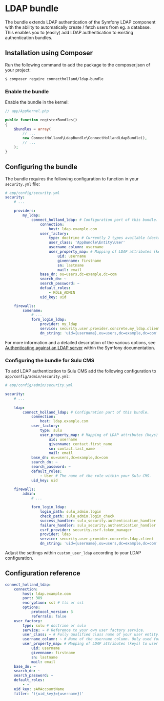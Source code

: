 # LDAP bundle
The bundle extends LDAP authentication of the Symfony LDAP component with the ability to automatically create / fetch users from eg. a database. This enables you to (easily) add LDAP authentication to existing authentication bundles.

## Installation using Composer
Run the following command to add the package to the composer.json of your project:

``` bash
$ composer require connectholland/ldap-bundle
```

### Enable the bundle
Enable the bundle in the kernel:

``` php
// app/AppKernel.php

public function registerBundles()
{
    $bundles = array(
        // ...
        new ConnectHolland\LdapBundle\ConnectHollandLdapBundle(),
        // ...
    );
}
```

## Configuring the bundle
The bundle requires the following configuration to function in your `security.yml` file:

``` yaml
# app/config/security.yml
security:
    # ...

    providers:
        my_ldap:
            connect_holland_ldap: # Configuration part of this bundle.
                connection:
                    host: ldap.example.com
                user_factory:
                    type: doctrine # Currently 2 types available (doctrine and sulu). Custom user factories can be defined through a 'service' key with the id of the service.
                    user_class: 'AppBundle\Entity\User'
                    username_column: username
                    user_property_map: # Mapping of LDAP attributes (keys) to user properties (values).
                        uid: username
                        givenname: firstname
                        sn: lastname
                        mail: email
                base_dn: ou=users,dc=example,dc=com
                search_dn: ~
                search_password: ~
                default_roles:
                    - ROLE_ADMIN
                uid_key: uid

    firewalls:
        somename:
            # ...
            form_login_ldap:
                provider: my_ldap
                service: security.user.provider.concrete.my_ldap.client # Service created by the bundle.
                dn_string: 'uid={username},ou=users,dc=example,dc=com'
```

For more information and a detailed description of the various options, see [Authenticating against an LDAP server](https://symfony.com/doc/2.8/security/ldap.html) within the Symfony documentation.

### Configuring the bundle for Sulu CMS
To add LDAP authentication to Sulu CMS add the following configuration to `app/config/admin/security.yml`:
``` yaml
# app/config/admin/security.yml

security:
    # ...
    
    ldap:
        connect_holland_ldap: # Configuration part of this bundle.
            connection:
                host: ldap.example.com
            user_factory:
                type: sulu 
                user_property_map: # Mapping of LDAP attributes (keys) to user properties (values).
                    uid: username
                    givenname: contact.first_name
                    sn: contact.last_name
                    mail: email
            base_dn: ou=users,dc=example,dc=com
            search_dn: ~
            search_password: ~
            default_roles:
                - User # The name of the role within your Sulu CMS.
            uid_key: uid

    firewalls:
        admin:
            # ...

            form_login_ldap:
                login_path: sulu_admin.login
                check_path: sulu_admin.login_check
                success_handler: sulu_security.authentication_handler
                failure_handler: sulu_security.authentication_handler
                csrf_provider: security.csrf.token_manager
                provider: ldap
                service: security.user.provider.concrete.ldap.client
                dn_string: 'uid={username},ou=users,dc=example,dc=com'
```

Adjust the settings within `custom_user_ldap` according to your LDAP configuration.

## Configuration reference
``` yaml
connect_holland_ldap:
    connection:
        host: ldap.example.com
        port: 389
        encryption: ssl # tls or ssl
        options:
            protocol_version: 3
            referrals: false
    user_factory:
        type: sulu # doctrine or sulu
        service: ~ # Reference to your own user factory service.
        user_class: ~ # Fully qualified class name of your user entity. Only used for doctrine user factory type.
        username_column: ~ # Name of the username column. Only used for doctrine user factory type.
        user_property_map: # Mapping of LDAP attributes (keys) to user properties (values).
            uid: username
            givenname: firstname
            sn: lastname
            mail: email
    base_dn: ~
    search_dn: ~
    search_password: ~
    default_roles:
        - ~
    uid_key: sAMAccountName
    filter: '({uid_key}={username})'
```

